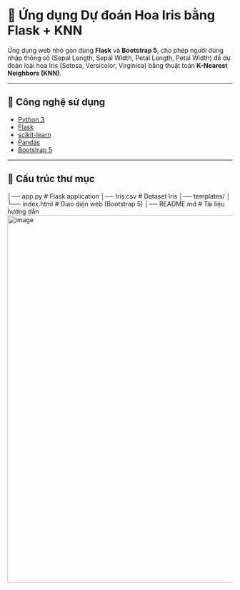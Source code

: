 # 🌸 Ứng dụng Dự đoán Hoa Iris bằng Flask + KNN

Ứng dụng web nhỏ gọn dùng **Flask** và **Bootstrap 5**, cho phép người dùng nhập thông số (Sepal Length, Sepal Width, Petal Length, Petal Width) để dự đoán loài hoa Iris (Setosa, Versicolor, Virginica) bằng thuật toán **K-Nearest Neighbors (KNN)**.

---

## 🚀 Công nghệ sử dụng
- [Python 3](https://www.python.org/)
- [Flask](https://flask.palletsprojects.com/)
- [scikit-learn](https://scikit-learn.org/)
- [Pandas](https://pandas.pydata.org/)
- [Bootstrap 5](https://getbootstrap.com/)

---

## 📂 Cấu trúc thư mục
│── app.py # Flask application
│── Iris.csv # Dataset Iris
│── templates/
│ └── index.html # Giao diện web (Bootstrap 5)
│── README.md # Tài liệu hướng dẫn
<img width="1316" height="823" alt="image" src="https://github.com/user-attachments/assets/eb28e417-ee34-4c71-923a-1dc51b48cea3" />
